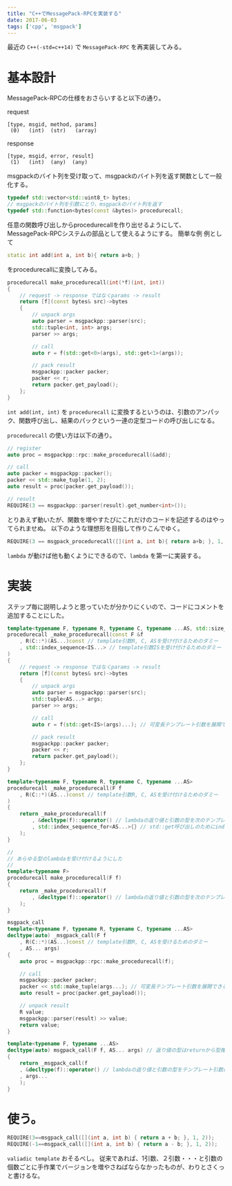 ```yaml
---
title: "C++でMessagePack-RPCを実装する"
date: 2017-06-03
tags: ['cpp', 'msgpack']
---
```


最近の `C++(-std=c++14)` で `MessagePack-RPC` を再実装してみる。

# 基本設計

MessagePack-RPCの仕様をおさらいすると以下の通り。

request
```
[type, msgid, method, params]
 (0)   (int)  (str)   (array)
```

response
```
[type, msgid, error, result]
 (1)   (int)  (any)  (any)
```

msgpackのバイト列を受け取って、msgpackのバイト列を返す関数として一般化する。

```cpp
typedef std::vector<std::uint8_t> bytes;
// msgpackのバイト列を引数にとり、msgpackのバイト列を返す
typedef std::function<bytes(const &bytes)> procedurecall;
```

任意の関数呼び出しからprocedurecallを作り出せるようにして、MessagePack-RPCシステムの部品として使えるようにする。
簡単な例
例として

```cpp
static int add(int a, int b){ return a+b; }
```

をprocedurecallに変換してみる。

```cpp
procedurecall make_procedurecall(int(*f)(int, int))
{
    // request -> response ではなくparams -> result
    return [f](const bytes& src)->bytes
    {
        // unpack args
        auto parser = msgpackpp::parser(src);
        std::tuple<int, int> args;
        parser >> args;

        // call
        auto r = f(std::get<0>(args), std::get<1>(args));

        // pack result
        msgpackpp::packer packer;
        packer << r;
        return packer.get_payload();
    };
}
```

`int add(int, int)` を `procedurecall` に変換するというのは、引数のアンパック、関数呼び出し、結果のパックという一連の定型コードの呼び出しになる。

`procedurecall` の使い方は以下の通り。

```cpp
// register
auto proc = msgpackpp::rpc::make_procedurecall(&add);

// call
auto packer = msgpackpp::packer();
packer << std::make_tuple(1, 2);
auto result = proc(packer.get_payload());

// result
REQUIRE(3 == msgpackpp::parser(result).get_number<int>());
```

とりあえず動いたが、関数を増やすたびにこれだけのコードを記述するのはやってられませぬ。
以下のような理想形を目指して作りこんでゆく。

```cpp
REQUIRE(3 == msgpack_procedurecall([](int a, int b){ return a+b; }, 1, 2));
```

`lambda` が動けば他も動くようにできるので、`lambda` を第一に実装する。

# 実装

ステップ毎に説明しようと思っていたが分かりにくいので、コードにコメントを追加することにした。

```cpp
template<typename F, typename R, typename C, typename ...AS, std::size_t... IS>
procedurecall _make_procedurecall(const F &f
    , R(C::*)(AS...)const // template引数R, C, ASを受け付けるためのダミー
    , std::index_sequence<IS...> // template引数ISを受け付けるためのダミー
)
{
    // request -> response ではなくparams -> result
    return [f](const bytes& src)->bytes
    {
        // unpack args
        auto parser = msgpackpp::parser(src);
        std::tuple<AS...> args;
        parser >> args;

        // call
        auto r = f(std::get<IS>(args)...); // 可変長テンプレート引数を展開できる。ISと...が離れていることに注意

        // pack result
        msgpackpp::packer packer;
        packer << r;
        return packer.get_payload();
    };
}

template<typename F, typename R, typename C, typename ...AS>
procedurecall _make_procedurecall(F f
    , R(C::*)(AS...)const // template引数R, C, ASを受け付けるためのダミー
)
{
    return _make_procedurecall(f
        , &decltype(f)::operator() // lambdaの返り値と引数の型を次のテンプレートに渡す
        , std::index_sequence_for<AS...>{} // std::get呼び出しのためにindex_sequenceを作る。
    );
}

//
// あらゆる型のlambdaを受け付けるようにした
//
template<typename F>
procedurecall make_procedurecall(F f)
{
    return _make_procedurecall(f
        , &decltype(f)::operator() // lambdaの返り値と引数の型を次のテンプレートに渡す
    );
}

msgpack_call
template<typename F, typename R, typename C, typename ...AS>
decltype(auto) _msgpack_call(F f
    , R(C::*)(AS...)const // template引数R, C, ASを受けるためのダミー
    , AS... args)
{
    auto proc = msgpackpp::rpc::make_procedurecall(f);

    // call
    msgpackpp::packer packer;
    packer << std::make_tuple(args...); // 可変長テンプレート引数を展開できる
    auto result = proc(packer.get_payload());

    // unpack result
    R value;
    msgpackpp::parser(result) >> value;
    return value;
}

template<typename F, typename ...AS>
decltype(auto) msgpack_call(F f, AS... args) // 返り値の型はreturnから型推論
{
    return _msgpack_call(f
    , &decltype(f)::operator() // lambdaの返り値と引数の型をテンプレート引数に渡す
    , args...
    );
}
```

# 使う。

```cpp
REQUIRE(3==msgpack_call([](int a, int b) { return a + b; }, 1, 2));
REQUIRE(-1==msgpack_call([](int a, int b) { return a - b; }, 1, 2));
```

`valiadic template` おそるべし。
従来であれば、1引数、２引数・・・と引数の個数ごとに手作業でバージョンを増やさねばならなかったものが、わりとさくっと書けるな。

